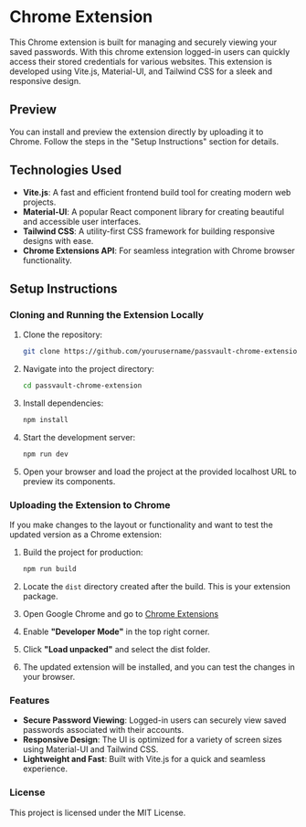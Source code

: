 # Chrome Extension

This Chrome extension is built for managing and securely viewing your saved passwords. With this chrome extension logged-in users can quickly access their stored credentials for various websites. This extension is developed using Vite.js, Material-UI, and Tailwind CSS for a sleek and responsive design.

## Preview

You can install and preview the extension directly by uploading it to Chrome. Follow the steps in the "Setup Instructions" section for details.

## Technologies Used

- **Vite.js**: A fast and efficient frontend build tool for creating modern web projects.
- **Material-UI**: A popular React component library for creating beautiful and accessible user interfaces.
- **Tailwind CSS**: A utility-first CSS framework for building responsive designs with ease.
- **Chrome Extensions API**: For seamless integration with Chrome browser functionality.

## Setup Instructions

### Cloning and Running the Extension Locally

1. Clone the repository:

   ```bash
   git clone https://github.com/yourusername/passvault-chrome-extension.git
   ```

2. Navigate into the project directory:

   ```bash
   cd passvault-chrome-extension
   ```

3. Install dependencies:

   ```bash
   npm install
   ```

4. Start the development server:

   ```bash
   npm run dev
   ```

5. Open your browser and load the project at the provided localhost URL to preview its components.

### Uploading the Extension to Chrome

If you make changes to the layout or functionality and want to test the updated version as a Chrome extension:

1. Build the project for production:

   ```bash
   npm run build
   ```

2. Locate the `dist` directory created after the build. This is your extension package.

3. Open Google Chrome and go to [Chrome Extensions](chrome://extensions/.)

4. Enable **"Developer Mode"** in the top right corner.

5. Click **"Load unpacked"** and select the dist folder.

6. The updated extension will be installed, and you can test the changes in your browser.

### Features

- **Secure Password Viewing**: Logged-in users can securely view saved passwords associated with their accounts.
- **Responsive Design**: The UI is optimized for a variety of screen sizes using Material-UI and Tailwind CSS.
- **Lightweight and Fast**: Built with Vite.js for a quick and seamless experience.

### License

This project is licensed under the MIT License.
